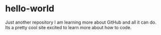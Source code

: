 # hello-world
Just another repository
I am learning more about GitHub and all it can do. 
Its a pretty cool site
excited to learn more about how to code. 
